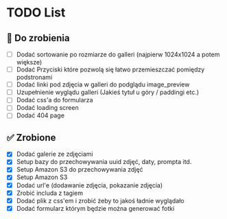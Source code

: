 # TODO List

## 📌 Do zrobienia
- [ ] Dodać sortowanie po rozmiarze do galleri (najpierw 1024x1024 a potem większe)	
- [ ] Dodać Przyciski które pozwolą się łatwo przemieszczać pomiędzy podstronami	
- [ ] Dodać linki pod zdjęcia w galleri do podglądu image_preview
- [ ] Uzupełnienie wyglądu galleri (Jakieś tytuł u góry / paddingi etc.)
- [ ] Dodać css'a do formularza
- [ ] Dodać loading screen
- [ ] Dodać 404 page

## ✅ Zrobione
- [X] Dodać galerie ze zdjęciami
- [X] Setup bazy do przechowywania uuid zdjęć, daty, prompta itd.
- [X] Setup Amazon S3 do przechowywania zdjęć
- [X] Setup Amazon S3
- [X] Dodać url'e (dodawanie zdjęcia, pokazanie zdjęcia)
- [X] Zrobić includa z tagiem <img>
- [X] Dodać plik z css'em i zrobić żeby to jakoś ładnie wyglądało
- [X] Dodać formularz którym będzie można generować fotki